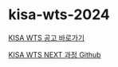 # kisa-wts-2024

[KISA WTS 공고 바로가기](https://www.kisa.kr/401/form?postSeq=3314&lang_type=KO&page=1)
<br />

[KISA WTS NEXT 과정 Github](https://github.com/grotesq/wtc-2024-next-js)
